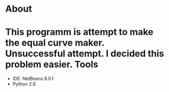 About
=====
This programm is attempt to make the equal curve maker.
Unsuccessful attempt. I decided this problem easier.
Tools
=====
- IDE: NetBeans 8.0.1
- Python 2.6
